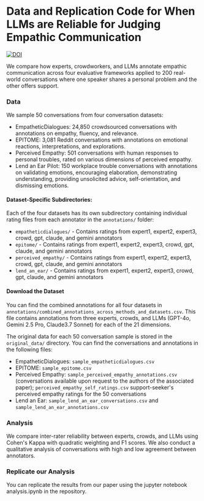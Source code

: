 # Data and Replication Code for When LLMs are Reliable for Judging Empathic Communication


[![DOI](https://zenodo.org/badge/998972343.svg)](https://doi.org/10.5281/zenodo.17230987)

We compare how experts, crowdworkers, and LLMs annotate empathic communication across four evaluative frameworks applied to 200 real-world conversations where one speaker shares a personal problem and the other offers support. 


### Data
We sample 50 conversations from four conversation datasets:
- EmpatheticDialogues: 24,850 crowdsourced conversations with annotations on empathy, fluency, and relevance.    
- EPITOME: 3,081 Reddit conversations with annotations on emotional reactions, interpretations, and explorations.   
- Perceived Empathy: 501 conversations with human responses to personal troubles, rated on various dimensions of perceived empathy.  
- Lend an Ear Pilot: 150 workplace trouble conversations with annotations on validating emotions, encouraging elaboration, demonstrating understanding, providing unsolicited advice, self-orientation, and dismissing emotions.


#### Dataset-Specific Subdirectories:
Each of the four datasets has its own subdirectory containing individual rating files from each annotator in the `annotations/` folder:
- `empatheticdialogues/` - Contains ratings from expert1, expert2, expert3, crowd, gpt, claude, and gemini annotators
- `epitome/` - Contains ratings from expert1, expert2, expert3, crowd, gpt, claude, and gemini annotators  
- `perceived_empathy/` - Contains ratings from expert1, expert2, expert3, crowd, gpt, claude, and gemini annotators
- `lend_an_ear/` - Contains ratings from expert1, expert2, expert3, crowd, gpt, claude, and gemini annotators


#### Download the Dataset
You can find the combined annotations for all four datasets in `annotations/combined_annotations_across_methods_and_datasets.csv`. This file contains annotations from three experts, crowds, and LLMs (GPT-4o, Gemini 2.5 Pro, Claude3.7 Sonnet) for each of the 21 dimensions.

The original data for each 50 conversation sample is stored in the `original_data/` directory. You can find the conversations and annotations in the following files:
- EmpatheticDialogues: `sample_empatheticdialogues.csv`
- EPITOME: `sample_epitome.csv`
- Perceived Empathy: `sample_perceived_empathy_annotations.csv` (conversations available upon request to the authors of the associated paper); `perceived_empathy_self_ratings.csv` support-seeker's perceived empathy ratings for the 50 conversations
- Lend an Ear: `sample_lend_an_ear_conversations.csv` and `sample_lend_an_ear_annotations.csv`


### Analysis
We compare inter-rater reliability between experts, crowds, and LLMs using Cohen's Kappa with quadratic weighting and F1 scores.  We also conduct a qualitative analysis of conversations with high and low agreement between annotators.    


### Replicate our Analysis
You can replicate the results from our paper using the jupyter notebook analysis.ipynb in the repository.
